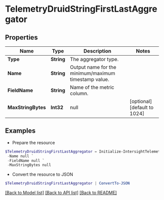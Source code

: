 # TelemetryDruidStringFirstLastAggregator
## Properties

Name | Type | Description | Notes
------------ | ------------- | ------------- | -------------
**Type** | **String** | The aggregator type. | 
**Name** | **String** | Output name for the minimum/maximum timestamp value. | 
**FieldName** | **String** | Name of the metric column. | 
**MaxStringBytes** | **Int32** | null | [optional] [default to 1024]

## Examples

- Prepare the resource
```powershell
$TelemetryDruidStringFirstLastAggregator = Initialize-IntersightTelemetryDruidStringFirstLastAggregator  -Type null `
 -Name null `
 -FieldName null `
 -MaxStringBytes null
```

- Convert the resource to JSON
```powershell
$TelemetryDruidStringFirstLastAggregator | ConvertTo-JSON
```

[[Back to Model list]](../README.md#documentation-for-models) [[Back to API list]](../README.md#documentation-for-api-endpoints) [[Back to README]](../README.md)

